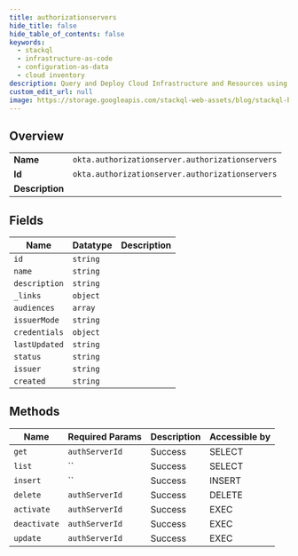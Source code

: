 ```yaml
---
title: authorizationservers
hide_title: false
hide_table_of_contents: false
keywords:
  - stackql
  - infrastructure-as-code
  - configuration-as-data
  - cloud inventory
description: Query and Deploy Cloud Infrastructure and Resources using SQL
custom_edit_url: null
image: https://storage.googleapis.com/stackql-web-assets/blog/stackql-blog-post-featured-image.png
---
```

  
    

## Overview
<table><tbody>
<tr><td><b>Name</b></td><td><code>okta.authorizationserver.authorizationservers</code></td></tr>
<tr><td><b>Id</b></td><td><code>okta.authorizationserver.authorizationservers</code></td></tr>
<tr><td><b>Description</b></td><td></td></tr>
</tbody></table>

## Fields
| Name | Datatype | Description |
| ---- | -------- | ----------- |
| `id` | `string` |  |
| `name` | `string` |  |
| `description` | `string` |  |
| `_links` | `object` |  |
| `audiences` | `array` |  |
| `issuerMode` | `string` |  |
| `credentials` | `object` |  |
| `lastUpdated` | `string` |  |
| `status` | `string` |  |
| `issuer` | `string` |  |
| `created` | `string` |  |
## Methods
| Name | Required Params | Description | Accessible by |
| ---- | --------------- | ----------- | ------------- |
| `get` | `authServerId` | Success | SELECT |
| `list` | `` | Success | SELECT |
| `insert` | `` | Success | INSERT |
| `delete` | `authServerId` | Success | DELETE |
| `activate` | `authServerId` | Success | EXEC |
| `deactivate` | `authServerId` | Success | EXEC |
| `update` | `authServerId` | Success | EXEC |
